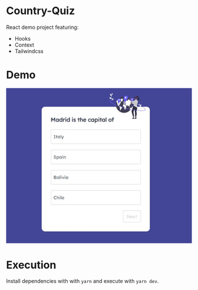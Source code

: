 # Country-Quiz
React demo project featuring:
* Hooks
* Context
* Tailwindcss

# Demo
![demoCountry-quiz](demo/country-quiz.jpg)

# Execution
Install dependencies with with `yarn` and execute with `yarn dev`.